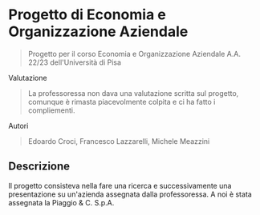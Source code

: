 # Progetto di Economia e Organizzazione Aziendale

> Progetto per il corso Economia e Organizzazione Aziendale A.A. 22/23 dell'Università di Pisa

Valutazione

> La professoressa non dava una valutazione scritta sul progetto, comunque è rimasta piacevolmente colpita e ci ha fatto i compliementi. 

Autori

> Edoardo Croci, Francesco Lazzarelli, Michele Meazzini

## Descrizione

Il progetto consisteva nella fare una ricerca e successivamente una presentazione su un'azienda assegnata dalla professoressa. 
A noi è stata assegnata la Piaggio & C. S.p.A.

